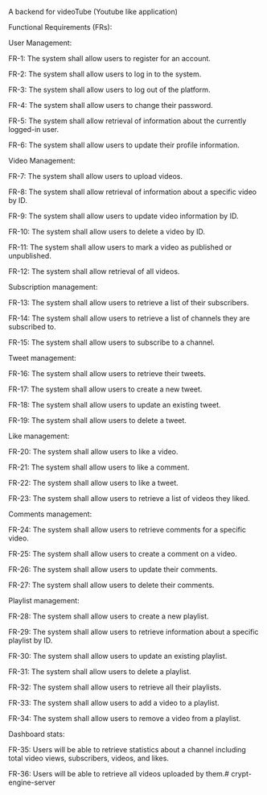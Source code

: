 A backend for videoTube (Youtube like application)

Functional Requirements (FRs):


User Management:

FR-1: The system shall allow users to register for an account.

FR-2: The system shall allow users to log in to the system.

FR-3: The system shall allow users to log out of the platform.

FR-4: The system shall allow users to change their password.

FR-5: The system shall allow retrieval of information about the currently logged-in user.

FR-6: The system shall allow users to update their profile information.



Video Management:

FR-7: The system shall allow users to upload videos.

FR-8: The system shall allow retrieval of information about a specific video by ID.

FR-9: The system shall allow users to update video information by ID.

FR-10: The system shall allow users to delete a video by ID.

FR-11: The system shall allow users to mark a video as published or unpublished.

FR-12: The system shall allow retrieval of all videos.


Subscription management: 

FR-13: The system shall allow users to retrieve a list of their subscribers.

FR-14: The system shall allow users to retrieve a list of channels they are subscribed to.

FR-15: The system shall allow users to subscribe to a channel.


Tweet management: 

FR-16: The system shall allow users to retrieve their tweets.

FR-17: The system shall allow users to create a new tweet.

FR-18: The system shall allow users to update an existing tweet.

FR-19: The system shall allow users to delete a tweet.


Like management:

FR-20: The system shall allow users to like a video.

FR-21: The system shall allow users to like a comment.

FR-22: The system shall allow users to like a tweet.

FR-23: The system shall allow users to retrieve a list of videos they liked.


Comments management:

FR-24: The system shall allow users to retrieve comments for a specific video.

FR-25: The system shall allow users to create a comment on a video.

FR-26: The system shall allow users to update their comments.

FR-27: The system shall allow users to delete their comments.


Playlist management:

FR-28: The system shall allow users to create a new playlist.

FR-29: The system shall allow users to retrieve information about a specific playlist by ID.

FR-30: The system shall allow users to update an existing playlist.

FR-31: The system shall allow users to delete a playlist.

FR-32: The system shall allow users to retrieve all their playlists.

FR-33: The system shall allow users to add a video to a playlist.

FR-34: The system shall allow users to remove a video from a playlist.


Dashboard stats:

FR-35: Users will be able to retrieve statistics about a channel including total video views, subscribers, videos, and likes.

FR-36: Users will be able to retrieve all videos uploaded by them.#   c r y p t - e n g i n e - s e r v e r  
 